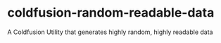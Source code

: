 # coldfusion-random-readable-data
A Coldfusion Utility that generates highly random, highly readable data

